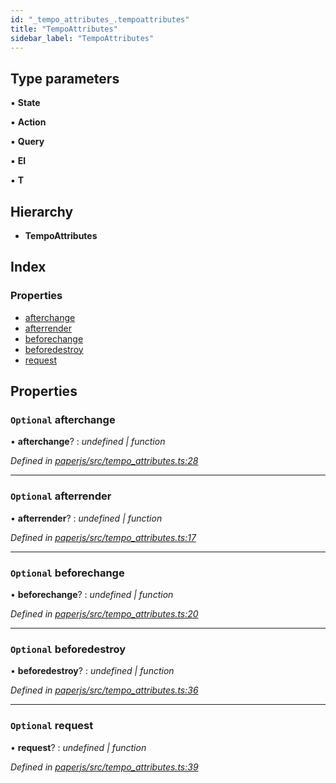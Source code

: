 ```yaml
---
id: "_tempo_attributes_.tempoattributes"
title: "TempoAttributes"
sidebar_label: "TempoAttributes"
---
```


## Type parameters

▪ **State**

▪ **Action**

▪ **Query**

▪ **El**

▪ **T**

## Hierarchy

* **TempoAttributes**

## Index

### Properties

* [afterchange](_tempo_attributes_.tempoattributes.md#optional-afterchange)
* [afterrender](_tempo_attributes_.tempoattributes.md#optional-afterrender)
* [beforechange](_tempo_attributes_.tempoattributes.md#optional-beforechange)
* [beforedestroy](_tempo_attributes_.tempoattributes.md#optional-beforedestroy)
* [request](_tempo_attributes_.tempoattributes.md#optional-request)

## Properties

### `Optional` afterchange

• **afterchange**? : *undefined | function*

*Defined in [paperjs/src/tempo_attributes.ts:28](https://github.com/fponticelli/tempo/blob/master/paperjs/src/tempo_attributes.ts#L28)*

___

### `Optional` afterrender

• **afterrender**? : *undefined | function*

*Defined in [paperjs/src/tempo_attributes.ts:17](https://github.com/fponticelli/tempo/blob/master/paperjs/src/tempo_attributes.ts#L17)*

___

### `Optional` beforechange

• **beforechange**? : *undefined | function*

*Defined in [paperjs/src/tempo_attributes.ts:20](https://github.com/fponticelli/tempo/blob/master/paperjs/src/tempo_attributes.ts#L20)*

___

### `Optional` beforedestroy

• **beforedestroy**? : *undefined | function*

*Defined in [paperjs/src/tempo_attributes.ts:36](https://github.com/fponticelli/tempo/blob/master/paperjs/src/tempo_attributes.ts#L36)*

___

### `Optional` request

• **request**? : *undefined | function*

*Defined in [paperjs/src/tempo_attributes.ts:39](https://github.com/fponticelli/tempo/blob/master/paperjs/src/tempo_attributes.ts#L39)*
